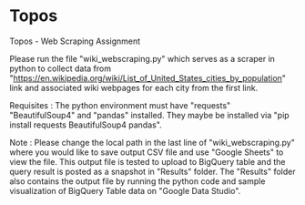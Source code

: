 # Topos
Topos - Web Scraping Assignment

Please run the file "wiki_webscraping.py" which serves as a scraper in python to collect data from "https://en.wikipedia.org/wiki/List_of_United_States_cities_by_population" link and associated wiki webpages for each city from the first link.

Requisites : The python environment must have "requests" "BeautifulSoup4" and "pandas" installed. They maybe be installed via "pip install requests BeautifulSoup4 pandas".

Note : Please change the local path in the last line of "wiki_webscraping.py" where you would like to save output CSV file and use "Google Sheets" to view the file.
This output file is tested to upload to BigQuery table and the query result is posted as a snapshot in "Results" folder. The "Results" folder also contains the output file by running the python code and sample visualization of BigQuery Table data on "Google Data Studio".

